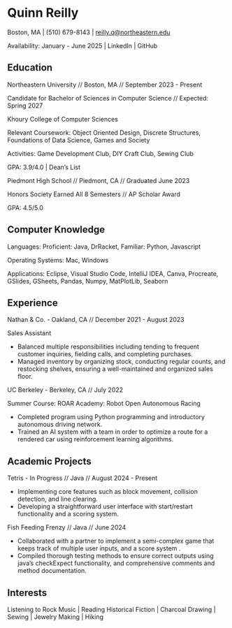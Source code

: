 # Quinn Reilly

Boston, MA | (510) 679-8143 | reilly.q@northeastern.edu

Availability: January - June 2025 | LinkedIn | GitHub


## Education

Northeastern University // Boston, MA // September 2023 - Present 

Candidate for Bachelor of Sciences in Computer Science // Expected: Spring 2027

Khoury College of Computer Sciences

Relevant Coursework: Object Oriented Design, Discrete Structures, Foundations of Data Science, Games and Society

Activities: Game Development Club, DIY Craft Club, Sewing Club

GPA: 3.9/4.0 | Dean’s List 

Piedmont High School // Piedmont, CA // Graduated June 2023

Honors Society Earned All 8 Semesters // AP Scholar Award

GPA: 4.5/5.0 


## Computer Knowledge

Languages: Proficient: Java, DrRacket, Familiar: Python, Javascript

Operating Systems: Mac, Windows

Applications: Eclipse, Visual Studio Code, IntelliJ IDEA, Canva, Procreate, GSlides, GSheets, Pandas, Numpy, MatPlotLib, Seaborn


## Experience

Nathan & Co. - Oakland, CA // December 2021 - August 2023

Sales Assistant 

* Balanced multiple responsibilities including tending to frequent customer inquiries, fielding calls, and completing purchases.
* Managed inventory by organizing stock, conducting regular counts, and restocking shelves, ensuring a well-maintained and organized sales floor.

UC Berkeley - Berkeley, CA  //  July 2022

Summer Course: ROAR Academy: Robot Open Autonomous Racing

* Completed program using Python programming and introductory autonomous driving network.
* Trained an AI system with a team in order to optimize a route for a rendered car using reinforcement learning algorithms.

## Academic Projects 

Tetris - In Progress // Java // August 2024 - Present

* Implementing core features such as block movement, collision detection, and line clearing.
* Developing a straightforward user interface with start/restart functionality and a scoring system. 

Fish Feeding Frenzy // Java // June 2024
* Collaborated with a partner to implement a semi-complex game that keeps track of multiple user inputs, and a score system .
* Compiled thorough testing methods to ensure correct outputs using java’s checkExpect functionality, and comprehensive comments and method documentation.

## Interests 

 Listening to Rock Music | Reading Historical Fiction | Charcoal Drawing | Sewing | Jewelry Making | Hiking
